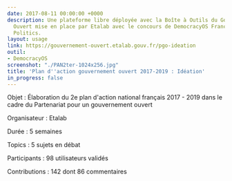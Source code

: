 ```yaml
---
date: 2017-08-11 00:00:00 +0000
description: Une plateforme libre déployée avec la Boîte à Outils du Gouvernement
  Ouvert mise en place par Etalab avec le concours de DemocracyOS France et Open Source
  Politics.
layout: usage
link: https://gouvernement-ouvert.etalab.gouv.fr/pgo-ideation
outil:
- DemocracyOS
screenshot: "./PAN2ter-1024x256.jpg"
title: 'Plan d''action gouvernement ouvert 2017-2019 : Idéation'
in_progress: false
---
```



Objet : Élaboration du 2e plan d'action national français 2017 - 2019 dans le cadre du Partenariat pour un gouvernement ouvert

Organisateur : Etalab

Durée : 5 semaines

Topics : 5 sujets en débat

Participants : 98 utilisateurs validés

Contributions : 142 dont 86 commentaires
